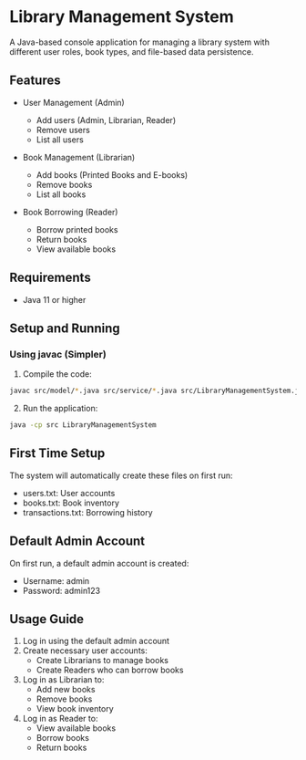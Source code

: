 # Library Management System

A Java-based console application for managing a library system with different user roles, book types, and file-based data persistence.

## Features

- User Management (Admin)
  - Add users (Admin, Librarian, Reader)
  - Remove users
  - List all users

- Book Management (Librarian)
  - Add books (Printed Books and E-books)
  - Remove books
  - List all books

- Book Borrowing (Reader)
  - Borrow printed books
  - Return books
  - View available books

## Requirements

- Java 11 or higher

## Setup and Running

### Using javac (Simpler)
1. Compile the code:
```bash
javac src/model/*.java src/service/*.java src/LibraryManagementSystem.java
```

2. Run the application:
```bash
java -cp src LibraryManagementSystem
```

## First Time Setup

The system will automatically create these files on first run:
- users.txt: User accounts
- books.txt: Book inventory
- transactions.txt: Borrowing history

## Default Admin Account

On first run, a default admin account is created:
- Username: admin
- Password: admin123

## Usage Guide

1. Log in using the default admin account
2. Create necessary user accounts:
   - Create Librarians to manage books
   - Create Readers who can borrow books
3. Log in as Librarian to:
   - Add new books
   - Remove books
   - View book inventory
4. Log in as Reader to:
   - View available books
   - Borrow books
   - Return books
